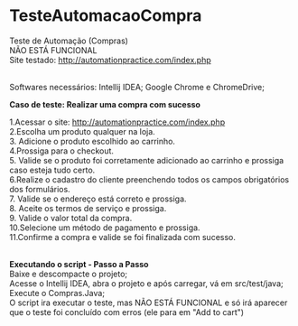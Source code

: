 # TesteAutomacaoCompra

Teste de Automação (Compras) <br/>
NÃO ESTÁ FUNCIONAL <br/>
Site testado: http://automationpractice.com/index.php <br/> <br/>

Softwares necessários: Intellij IDEA; Google Chrome e ChromeDrive; <br/>

<b>Caso de teste: Realizar uma compra com sucesso</b> <br/>

1.Acessar o site: http://automationpractice.com/index.php <br/>
2.Escolha um produto qualquer na loja. <br/>
3. Adicione o produto escolhido ao carrinho. <br/>
4.Prossiga para o checkout. <br/>
5. Valide se o produto foi corretamente adicionado ao carrinho e prossiga caso esteja tudo certo. <br/>
6.Realize o cadastro do cliente preenchendo todos os campos obrigatórios dos formulários. <br/>
7. Valide se o endereço está correto e prossiga. <br/>
8. Aceite os termos de serviço e prossiga. <br/>
9. Valide o valor total da compra. <br/>
10.Selecione um método de pagamento e prossiga. <br/>
11.Confirme a compra e valide se foi finalizada com sucesso. <br/> <br/>

<b>Executando o script - Passo a Passo</b> <br/>
Baixe e descompacte o projeto; <br/>
Acesse o Intellij IDEA, abra o projeto e após carregar, vá em src/test/java; <br/>
Execute o Compras.Java; <br/>
O script ira executar o teste, mas NÃO ESTÁ FUNCIONAL e só irá aparecer que o teste foi concluído com erros (ele para em "Add to cart")

